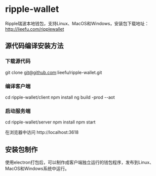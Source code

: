# ripple-wallet
Ripple瑞波本地钱包，支持Linux、MacOS和Windows，安装包下载地址：http://lieefu.com/ripplewallet

## 源代码编译安装方法
### 下载源代码
git clone git@github.com:lieefu/ripple-wallet.git

### 编译客户端
cd ripple-wallet/client
npm install
ng build -prod --aot

### 启动服务端
cd ripple-wallet/server
npm install
npm start

在浏览器中访问 http://localhost:3618

## 安装包制作
使用electron打包后，可以制作成客户端独立运行的钱包程序，发布到Linux、MacOS和Windows系统中运行。
